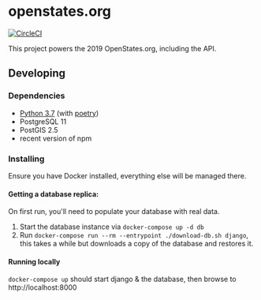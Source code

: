 # openstates.org

[![CircleCI](https://circleci.com/gh/openstates/openstates.org.svg?style=svg)](https://circleci.com/gh/openstates/openstates.org)

This project powers the 2019 OpenStates.org, including the API.

## Developing

### Dependencies
* [Python 3.7](https://www.python.org/) (with [poetry](https://poetry.eustace.io/))
* PostgreSQL 11
* PostGIS 2.5
* recent version of npm

### Installing

Ensure you have Docker installed, everything else will be managed there.

#### Getting a database replica:

On first run, you'll need to populate your database with real data.

1) Start the database instance via `docker-compose up -d db`
2) Run `docker-compose run --rm --entrypoint ./download-db.sh django`, this takes a while but downloads a copy of the database and restores it.

#### Running locally

`docker-compose up` should start django & the database, then browse to http://localhost:8000
